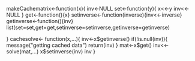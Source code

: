  makeCachematrix<-function(x){
 inv<-NULL
set<-function(y){
x<<-y
inv<<- NULL
}
get<-function(){x}
setinverse<-function(inverse){inv<<-inverse}
getinverse<-function(){inv}
list(set=set,get=get,setinverse=setinverse,getinverse=getinverse)

}
cachesolve<- function(x,...){
inv<-x$getinverse()
if(!is.null(inv)){
message("getting cached data")
return(inv)
}
mat<-x$get()
inv<<-solve(mat,...)
x$setinverse(inv)
inv
}
